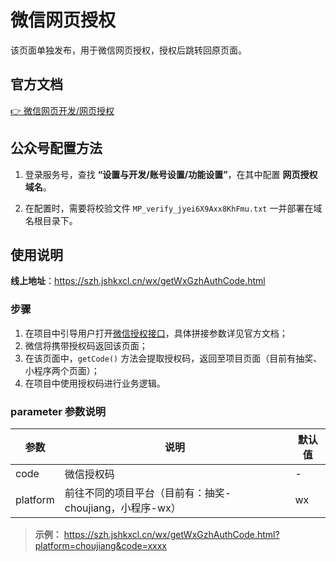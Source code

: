 # 微信网页授权

该页面单独发布，用于微信网页授权，授权后跳转回原页面。

## 官方文档

[👉 微信网页开发/网页授权](https://developers.weixin.qq.com/doc/offiaccount/OA_Web_Apps/Wechat_webpage_authorization.html)

## 公众号配置方法

1. 登录服务号，查找 **“设置与开发/账号设置/功能设置”**，在其中配置 **网页授权域名**。

2. 在配置时，需要将校验文件 `MP_verify_jyei6X9Axx8KhFmu.txt` 一并部署在域名根目录下。

## 使用说明

**线上地址**：<https://szh.jshkxcl.cn/wx/getWxGzhAuthCode.html>

### 步骤

1. 在项目中引导用户打开[微信授权接口](https://developers.weixin.qq.com/doc/offiaccount/OA_Web_Apps/Wechat_webpage_authorization.html#0)，具体拼接参数详见官方文档；
2. 微信将携带授权码返回该页面；
3. 在该页面中，`getCode()` 方法会提取授权码，返回至项目页面（目前有抽奖、小程序两个页面）；
4. 在项目中使用授权码进行业务逻辑。

### parameter 参数说明

| 参数     | 说明                                                     | 默认值 |
| -------- | -------------------------------------------------------- | ------ |
| code     | 微信授权码                                               | -      |
| platform | 前往不同的项目平台（目前有：抽奖- choujiang，小程序-wx） | wx     |

> **示例：** <https://szh.jshkxcl.cn/wx/getWxGzhAuthCode.html?platform=choujiang&code=xxxx>
